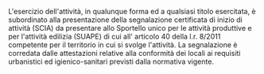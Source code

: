 L'esercizio dell'attività, in qualunque forma ed a qualsiasi titolo esercitata, è subordinato alla presentazione della segnalazione certificata di inizio di attività (SCIA) da presentare allo Sportello unico per le attività produttive e per l'attività edilizia (SUAPE) di cui all' articolo 40 della l.r. 8/2011 competente per il territorio in cui si svolge l'attività. La segnalazione è corredata dalle attestazioni relative alla conformità dei locali ai requisiti urbanistici ed igienico-sanitari previsti dalla normativa vigente.
